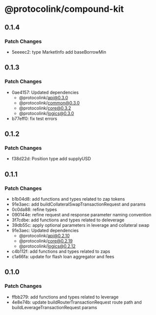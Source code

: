 # @protocolink/compound-kit

## 0.1.4

### Patch Changes

- 5eeeec2: type MarketInfo add baseBorrowMin

## 0.1.3

### Patch Changes

- 0ae4157: Updated dependencies
  - @protocolink/api@0.3.0
  - @protocolink/common@0.3.0
  - @protocolink/core@0.3.2
  - @protocolink/logics@0.3.0
- b77eff0: fix test errors

## 0.1.2

### Patch Changes

- f38d22d: Position type add supplyUSD

## 0.1.1

### Patch Changes

- b1b04d8: add functions and types related to zap tokens
- 91e3aec: add buildCollateralSwapTransactionRequest and params
- 0c0da88: refine types
- 090144e: refine request and response parameter naming convention
- 3f7cdbe: add functions and types related to deleverage
- 39db55c: apply optional parameters in leverage and collateral swap
- 91e3aec: Updated dependencies
  - @protocolink/api@0.2.10
  - @protocolink/core@0.2.19
  - @protocolink/logics@0.2.12
- c4b112f: add functions and types related to zaps
- c1a66fa: update for flash loan aggregator and fees

## 0.1.0

### Patch Changes

- ffbb279: add functions and types related to leverage
- 4e8e74b: update buildRouterTransactionRequest route path and buildLeverageTransactionRequest params
